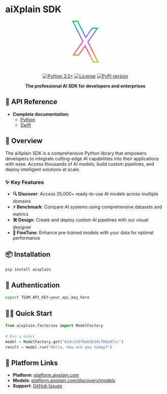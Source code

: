 # aiXplain SDK

<div align="center">
  <img src="assets/aixplain-brandmark-line.png" alt="aiXplain logo" title="aiXplain" height="132" width="85"/>
  <br>
  <br>
  
  [![Python 3.5+](https://img.shields.io/badge/python-3.5+-blue.svg)](https://www.python.org/downloads/)
  [![License](https://img.shields.io/badge/License-Apache%202.0-blue.svg)](http://www.apache.org/licenses/LICENSE-2.0)
  [![PyPI version](https://badge.fury.io/py/aiXplain.svg)](https://badge.fury.io/py/aiXplain)
  
  **The professional AI SDK for developers and enterprises**
</div>

## 📖 API Reference

- **Complete documentation:**
  - [Python](https://docs.aixplain.com/api-reference/python/)
  - [Swift](https://docs.aixplain.com/api-reference/swift/)


## 🚀 Overview

The aiXplain SDK is a comprehensive Python library that empowers developers to integrate cutting-edge AI capabilities into their applications with ease. Access thousands of AI models, build custom pipelines, and deploy intelligent solutions at scale.

### ✨ Key Features

- **🔍 Discover**: Access 35,000+ ready-to-use AI models across multiple domains
- **⚡ Benchmark**: Compare AI systems using comprehensive datasets and metrics
- **🛠️ Design**: Create and deploy custom AI pipelines with our visual designer
- **🎯 FineTune**: Enhance pre-trained models with your data for optimal performance


## 📦 Installation
```bash
pip install aixplain
```

## 🔑 Authentication
```bash
export TEAM_API_KEY=your_api_key_here
```

## 🏃‍♂️ Quick Start
```python
from aixplain.factories import ModelFactory

# Run a model
model = ModelFactory.get("61dc52976eb5634cf06e97cc")
result = model.run("Hello, how are you today?")
```

## 🔗 Platform Links
- **Platform**: [platform.aixplain.com](https://platform.aixplain.com)
- **Models**: [platform.aixplain.com/discovery/models](https://platform.aixplain.com/discovery/models)
- **Support**: [GitHub Issues](https://github.com/aixplain/aiXplain/issues)